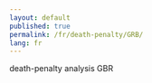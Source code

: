 ```yaml
---
layout: default
published: true
permalink: /fr/death-penalty/GRB/
lang: fr
---
```


death-penalty analysis GBR
